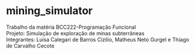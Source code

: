 # mining_simulator
 
Trabalho da matéria BCC222-Programação Funcional  
Projeto: Simulação de exploração de minas subterrâneas  
Integrantes: Luísa Calegari de Barros Cizilio, Matheus Neto Gurgel e Thiago de Carvalho Cecote
